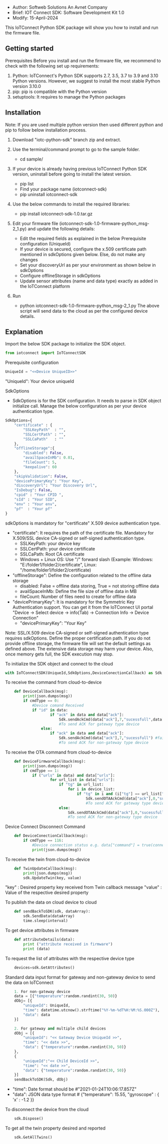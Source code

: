 - Author: Softweb Solutions An Avnet Company
- Brief: IOT Connect SDK: Software Development Kit 1.0
- Modify: 15-April-2024

This IoTConnect Python SDK package will show you how to install and run the firmware file.

Getting started
------------

Prerequisites
Before you install and run the firmware file, we recommend to check with the following set up requirements:
1. Python: IoTConnect's Python SDK supports 2.7, 3.5, 3.7 to 3.9 and 3.10 Python versions. However, we suggest to install the most stable Python version 3.10.0
2. pip: pip is compatible with the Python version
3. setuptools: It requires to manage the Python packages

Installation
------------

Note: If you are used multiple python version then used different python and pip to follow below installation process.

1. Download "iotc-python-sdk" branch zip and extract.

2. Use the terminal/command prompt to go to the sample folder.
	- cd sample/

3. If your device is already having previous IoTConnect Python SDK version, uninstall before going to install the latest version.
    - pip list 
    - Find your package name (iotconnect-sdk)
    - pip uninstall iotconnect-sdk
	
4. Use the below commands to install the required libraries:
    - pip install iotconnect-sdk-1.0.tar.gz

5. Edit your firmware file (iotconnect-sdk-1.0-firmware-python_msg-2_1.py) and update the following details:
	- Edit the required fields as explained in the below Prerequisite configuration (UniqueId)
	- If your device is secured, configure the x.509 certificate path mentioned in sdkOptions given below. Else, do not make any changes
	- Set your discoveryUrl as per your environment as shown below in sdkOptions
	- Configure offlineStorage in sdkOptions
	- Update sensor attributes (name and data type) exactly as added in the IoTConnect platform

6. Run
    - python iotconnect-sdk-1.0-firmware-python_msg-2_1.py
    The above script will send data to the cloud as per the configured device details.

Explanation
------------

Import the below SDK package to initialize the SDK object.
```python
from iotconnect import IoTConnectSDK
```

Prerequisite configuration
```python
UniqueId = "<<Device UniqueID>>"
```
"UniqueId": Your device uniqueId

SdkOptions
- SdkOptions is for the SDK configuration. It needs to parse in SDK object initialize call. Manage the below configuration as per your device authentication type.
```python
SdkOptions={
    "certificate" : { 
        "SSLKeyPath"  : "",
        "SSLCertPath" : "",
        "SSLCaPath"   : ""
    },
    "offlineStorage":{
        "disabled": False,
        "availSpaceInMb": 0.01,
        "fileCount": 5,
        "keepalive": 60
    },
    "skipValidation": False,
    "devicePrimaryKey": "Your Key",
    "discoveryUrl": "Your Discovery Url",
    "IsDebug": False,
    "cpid" : "Your CPID ",
    "sId" : "Your SID",
    "env" : "Your env",
    "pf"  : "Your pf"
}
```
sdkOptions is mandatory for "certificate" X.509 device authentication type.

- "certificate": It requires the path of the certificate file. Mandatory for X.509/SSL device CA-signed or self-signed authentication type.
    - SSLKeyPath: your device key
    - SSLCertPath: your device certificate
    - SSLCaPath: Root CA certificate
    - Windows + Linux OS: Use "/" forward slash (Example: Windows: "E:/folder1/folder2/certificate", Linux: "/home/folder1/folder2/certificate)
- "offlineStorage": Define the configuration related to the offline data storage 
    - disabled: False = offline data storing, True = not storing offline data 
    - availSpaceInMb: Define the file size of offline data in MB
    - fileCount: Number of files need to create for offline data
- "devicePrimaryKey": It is mandatory for the Symmetric Key Authentication support. You can get it from the IoTConnect UI portal "Device -> Select device -> info(Tab) -> Connection Info -> Device Connection"
    - "devicePrimaryKey": "Your Key"
	
Note: 
SSL/X.509 device CA-signed or self-signed authentication type requires sdkOptions. Define the proper certification path.
If you do not provide offline storage, the firmware file will set the default settings as defined above. 
The extensive data storage may harm your device. Also, once memory gets full, the SDK execution may stop.

To initialize the SDK object and connect to the cloud
```python
with IoTConnectSDK(UniqueId,SdkOptions,DeviceConectionCallback) as Sdk:
```

To receive the command from cloud-to-device 	
```python
	def DeviceCallback(msg):
		print(json.dumps(msg))
		if cmdType == 0:
			#Device comand Received 
			if "id" in data:
					if "ack" in data and data["ack"]:
						Sdk.sendAckCmd(data["ack"],7,"sucessfull",data["id"])  #fail=4,executed= 5,sucess=7,6=executedack 
						#To send ACK for gateway type device
				else:
					if "ack" in data and data["ack"]:
						Sdk.sendAckCmd(data["ack"],7,"sucessfull") #fail=4,executed= 5,sucess=7,6=executedack	
						#To send ACK for non-gateway type device
```

To receive the OTA command from cloud-to-device 
```python
	def DeviceFirmwareCallback(msg):
		print(json.dumps(msg))
		if cmdType == 1:
			if ("urls" in data) and data["urls"]:
					for url_list in data["urls"]:
						if "tg" in url_list:
							for i in device_list:
								if "tg" in i and (i["tg"] == url_list["tg"]):
									Sdk.sendOTAAckCmd(data["ack"],0,"sucessfull",i["id"]) #Success=0, Failed = 1, Executed/DownloadingInProgress=2, Executed/DownloadDone=3, Failed/DownloadFailed=4
									#To send ACK for gateway type device
						else:
							Sdk.sendOTAAckCmd(data["ack"],0,"sucessfull") #Success=0, Failed = 1, Executed/DownloadingInProgress=2, Executed/DownloadDone=3, Failed/DownloadFailed=4
							#To send ACK for non-gateway type device
```

Device Connect Disconnect Command
```python
	def DeviceConectionCallback(msg):  
		if cmdType == 116:
			#Device connection status e.g. data["command"] = true(connected) or false(disconnected)
			print(json.dumps(msg))
```

To receive the twin from cloud-to-device 
```python
	def TwinUpdateCallback(msg):
		print(json.dumps(msg))
		sdk.UpdateTwin(key, value)
```
"key" 	:	Desired property key received from Twin callback message
"value"	:	Value of the respective desired property

To publish the data on cloud device to cloud
```python
	def sendBackToSDK(sdk, dataArray):
		sdk.SendData(dataArray)
		time.sleep(interval)
```

To get device attributes in firmware
```python
	def attributeDetails(data):
		print ("attribute received in firmware")
		print (data)
```

To request the list of attributes with the respective device type
```python
	devices=sdk.GetAttributes()
```

Standard data input format for gateway and non-gateway device to send the data on IoTConnect
```python
	1. For non-gateway device 
	data = [{"temperature":random.randint(30, 50)}
	dObj= [{
		"uniqueId": UniqueId,
		"time": datetime.utcnow().strftime("%Y-%m-%dT%H:%M:%S.000Z"),
		"data": data
	}]

	2. For gateway and multiple child devices 
	dObj = [{
		"uniqueId": "<< Gateway Device UniqueId >>",
		"time": "<< date >>",
		"data": {"temperature":random.randint(30, 50)}
	},
	{
		"uniqueId":"<< Child DeviceId >>", 
		"time": "<< date >>",
		"data": {"temperature":random.randint(30, 50)}
	}]
	sendBackToSDK(Sdk, dObj)
```
- "time": Date format should be #"2021-01-24T10:06:17.857Z" 
- "data": JSON data type format # {"temperature": 15.55, "gyroscope" : { 'x' : -1.2 }}


To disconnect the device from the cloud
```python
	sdk.Dispose()
```

To get all the twin property desired and reported
```python
	sdk.GetAllTwins()
```


